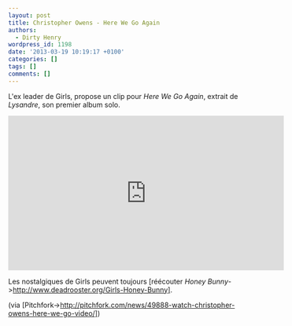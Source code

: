 ```yaml
---
layout: post
title: Christopher Owens - Here We Go Again
authors:
  - Dirty Henry
wordpress_id: 1198
date: '2013-03-19 10:19:17 +0100'
categories: []
tags: []
comments: []
---
```

L'ex leader de Girls, propose un clip pour *Here We Go Again*, extrait de *Lysandre*, son premier album solo.

<iframe width="560" height="315" src="http://www.youtube.com/embed/QWba2_HxpjQ" frameborder="0" allowfullscreen></iframe>

Les nostalgiques de Girls peuvent toujours [réécouter *Honey Bunny*->http://www.deadrooster.org/Girls-Honey-Bunny].

(via [Pitchfork->http://pitchfork.com/news/49888-watch-christopher-owens-here-we-go-video/])
